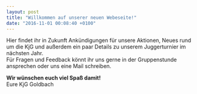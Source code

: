 ```yaml
---
layout: post
title: "Willkommen auf unserer neuen Webeseite!"
date: "2016-11-01 00:08:40 +0100"
---
```


Hier findet ihr in Zukunft Ankündigungen für unsere Aktionen, Neues rund um die KjG und außerdem ein paar Details zu unserem Juggerturnier im nächsten Jahr.    
Für Fragen und Feedback könnt ihr uns gerne in der Gruppenstunde ansprechen oder uns eine Mail schreiben.

**Wir wünschen euch viel Spaß damit!**    
Eure KjG Goldbach
